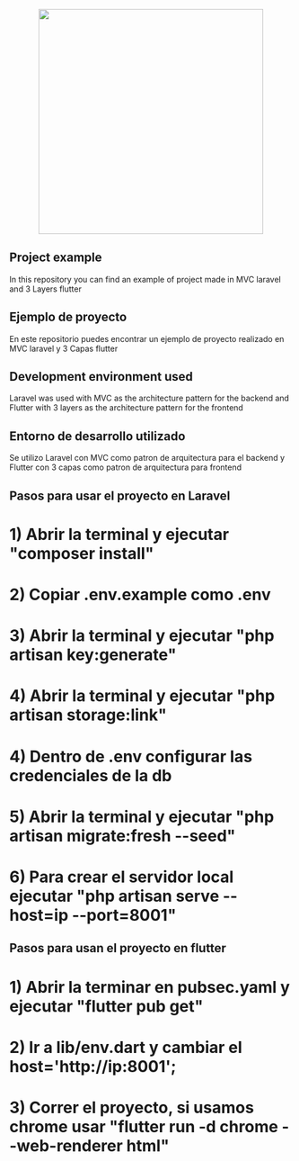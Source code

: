 <p align="center">
    <a href="https://quokasoft.com/" target="_blank">
        <img src="https://quokasoft.com/images/logo-dark.png" width="400">
    </a>
</p>

## Project example 
In this repository you can find an example of project made in MVC laravel and 3 Layers flutter

## Ejemplo de proyecto
En este repositorio puedes encontrar un ejemplo de proyecto realizado en MVC laravel y 3 Capas flutter

## Development environment used
Laravel was used with MVC as the architecture pattern for the backend and Flutter with 3 layers as the architecture pattern for the frontend

## Entorno de desarrollo utilizado
Se utilizo Laravel con MVC como patron de arquitectura para el backend y Flutter con 3 capas como patron de arquitectura para frontend

## Pasos para usar el proyecto en Laravel
# 1) Abrir la terminal y ejecutar "composer install"
# 2) Copiar .env.example como .env
# 3) Abrir la terminal y ejecutar "php artisan key:generate"
# 4) Abrir la terminal y ejecutar "php artisan storage:link"
# 4) Dentro de .env configurar las credenciales de la db
# 5) Abrir la terminal y ejecutar "php artisan migrate:fresh --seed"
# 6) Para crear el servidor local ejecutar "php artisan serve --host=ip --port=8001"

## Pasos para usan el proyecto en flutter
# 1) Abrir la terminar en pubsec.yaml y ejecutar "flutter pub get"
# 2) Ir a lib/env.dart y cambiar el host='http://ip:8001';
# 3) Correr el proyecto, si usamos chrome usar "flutter run -d chrome --web-renderer html"